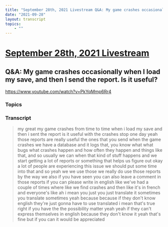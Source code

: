 ```yaml
---
title: "September 28th, 2021 Livestream Q&A: My game crashes occasionally when I load my save, and then I send the report. Is it useful?"
date: "2021-09-28"
layout: transcript
topics:
    - ""
---
```

# [September 28th, 2021 Livestream](../2021-09-28.md)
## Q&A: My game crashes occasionally when I load my save, and then I send the report. Is it useful?
https://www.youtube.com/watch?v=PkYqMmp6Rr4

### Topics


### Transcript

> my great my game crashes from time to time when i load my save and then i sent the report is it useful with the crashes stop one day yeah those reports are really useful the ones that you send when the game crashes we have a database and it logs that, you know what what bugs what crashes happen and how often they happen and things like that, and so usually we can when that kind of stuff happens and we start getting a lot of reports or something that helps us figure out okay a lot of people are experiencing this issue we should put some time into that and so yeah we we use those we really do use those reports by the way we also if you have seen you can also leave a comment in those reports if you can please write in english like we've had a couple of times where like we find crashes and then like it's in french and everyone's like ah i mean you just you just translate it sometimes you translate sometimes yeah because because if they don't know english they're just gonna have to use translated i mean that's true right if you have the the possibility matter yeah yeah if they can't express themselves in english because they don't know it yeah that's fine but if you can it would be appreciated
